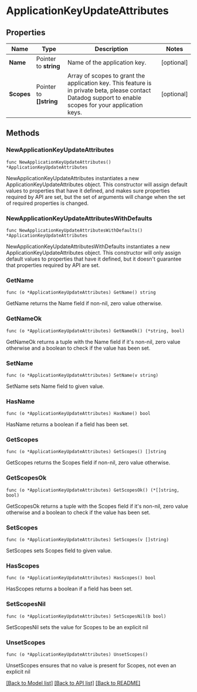 # ApplicationKeyUpdateAttributes

## Properties

Name | Type | Description | Notes
---- | ---- | ----------- | ------
**Name** | Pointer to **string** | Name of the application key. | [optional] 
**Scopes** | Pointer to **[]string** | Array of scopes to grant the application key. This feature is in private beta, please contact Datadog support to enable scopes for your application keys. | [optional] 

## Methods

### NewApplicationKeyUpdateAttributes

`func NewApplicationKeyUpdateAttributes() *ApplicationKeyUpdateAttributes`

NewApplicationKeyUpdateAttributes instantiates a new ApplicationKeyUpdateAttributes object.
This constructor will assign default values to properties that have it defined,
and makes sure properties required by API are set, but the set of arguments
will change when the set of required properties is changed.

### NewApplicationKeyUpdateAttributesWithDefaults

`func NewApplicationKeyUpdateAttributesWithDefaults() *ApplicationKeyUpdateAttributes`

NewApplicationKeyUpdateAttributesWithDefaults instantiates a new ApplicationKeyUpdateAttributes object.
This constructor will only assign default values to properties that have it defined,
but it doesn't guarantee that properties required by API are set.

### GetName

`func (o *ApplicationKeyUpdateAttributes) GetName() string`

GetName returns the Name field if non-nil, zero value otherwise.

### GetNameOk

`func (o *ApplicationKeyUpdateAttributes) GetNameOk() (*string, bool)`

GetNameOk returns a tuple with the Name field if it's non-nil, zero value otherwise
and a boolean to check if the value has been set.

### SetName

`func (o *ApplicationKeyUpdateAttributes) SetName(v string)`

SetName sets Name field to given value.

### HasName

`func (o *ApplicationKeyUpdateAttributes) HasName() bool`

HasName returns a boolean if a field has been set.

### GetScopes

`func (o *ApplicationKeyUpdateAttributes) GetScopes() []string`

GetScopes returns the Scopes field if non-nil, zero value otherwise.

### GetScopesOk

`func (o *ApplicationKeyUpdateAttributes) GetScopesOk() (*[]string, bool)`

GetScopesOk returns a tuple with the Scopes field if it's non-nil, zero value otherwise
and a boolean to check if the value has been set.

### SetScopes

`func (o *ApplicationKeyUpdateAttributes) SetScopes(v []string)`

SetScopes sets Scopes field to given value.

### HasScopes

`func (o *ApplicationKeyUpdateAttributes) HasScopes() bool`

HasScopes returns a boolean if a field has been set.

### SetScopesNil

`func (o *ApplicationKeyUpdateAttributes) SetScopesNil(b bool)`

 SetScopesNil sets the value for Scopes to be an explicit nil

### UnsetScopes
`func (o *ApplicationKeyUpdateAttributes) UnsetScopes()`

UnsetScopes ensures that no value is present for Scopes, not even an explicit nil

[[Back to Model list]](../README.md#documentation-for-models) [[Back to API list]](../README.md#documentation-for-api-endpoints) [[Back to README]](../README.md)


